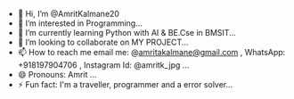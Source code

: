 - 👋 Hi, I’m @AmritKalmane20
- 👀 I’m interested in Programming...
- 🌱 I’m currently learning Python with AI & BE.Cse in BMSIT...
- 💞️ I’m looking to collaborate on MY PROJECT...
- 📫 How to reach me email me: @amritakalmane@gmail.com , WhatsApp: +918197904706 , Instagram Id: @amritk_jpg ...
- 😄 Pronouns: Amrit ...
- ⚡ Fun fact: I'm a traveller, programmer and a error solver...

<!---
AmritKalmane20/AmritKalmane20 is a ✨ special ✨ repository because its `README.md` (this file) appears on your GitHub profile.
You can click the Preview link to take a look at your changes.
--->
